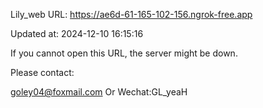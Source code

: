 Lily_web URL: https://ae6d-61-165-102-156.ngrok-free.app

Updated at: 2024-12-10 16:15:16

If you cannot open this URL, the server might be down.

Please contact: 

goley04@foxmail.com Or Wechat:GL_yeaH